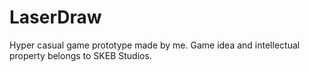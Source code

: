# LaserDraw
 
Hyper casual game prototype made by me. Game idea and intellectual property belongs to SKEB Studios.
